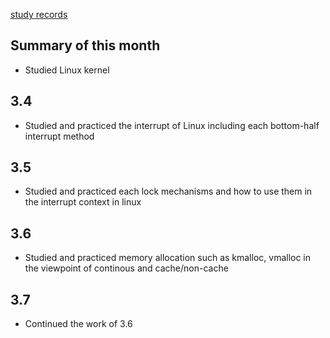 [study records](https://github.com/vacu9708/Study-records/tree/main/Embedded_system/Linux%20kernel)
## Summary of this month
- Studied Linux kernel
## 3.4
- Studied and practiced the interrupt of Linux including each bottom-half interrupt method
## 3.5
- Studied and practiced each lock mechanisms and how to use them in the interrupt context in linux
## 3.6
- Studied and practiced memory allocation such as kmalloc, vmalloc in the viewpoint of continous and cache/non-cache
## 3.7
- Continued the work of 3.6
